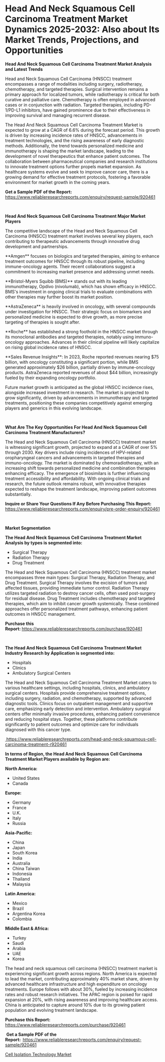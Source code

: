 <p><h1>Head And Neck Squamous Cell Carcinoma Treatment Market Dynamics 2025-2032: Also about Its Market Trends, Projections, and Opportunities</h1></p><p><strong>Head And Neck Squamous Cell Carcinoma Treatment Market Analysis and Latest Trends</strong></p>
<p><p>Head and Neck Squamous Cell Carcinoma (HNSCC) treatment encompasses a range of modalities including surgery, radiotherapy, chemotherapy, and targeted therapies. Surgical intervention remains a primary approach for localized tumors, while radiotherapy is critical for both curative and palliative care. Chemotherapy is often employed in advanced cases or in conjunction with radiation. Targeted therapies, including PD-1/PD-L1 inhibitors, have gained prominence due to their effectiveness in improving survival and managing recurrent disease.</p><p>The Head And Neck Squamous Cell Carcinoma Treatment Market is expected to grow at a CAGR of 6.6% during the forecast period. This growth is driven by increasing incidence rates of HNSCC, advancements in treatment technologies, and the rising awareness of early diagnostic methods. Additionally, the trend towards personalized medicine and immunotherapy is shaping the market landscape, leading to the development of novel therapeutics that enhance patient outcomes. The collaboration between pharmaceutical companies and research institutions to innovate treatment options further propels market expansion. As healthcare systems evolve and seek to improve cancer care, there is a growing demand for effective treatment protocols, fostering a favorable environment for market growth in the coming years.</p></p>
<p><strong>Get a Sample PDF of the Report:&nbsp;</strong> <a href="https://www.reliableresearchreports.com/enquiry/request-sample/920461?utm_campaign=3207&utm_medium=2&utm_source=Github&utm_content=ia&utm_term=06032025&utm_id=head-and-neck-squamous-cell-carcinoma-treatment">https://www.reliableresearchreports.com/enquiry/request-sample/920461</a></p>
<p>&nbsp;</p>
<p><strong>Head And Neck Squamous Cell Carcinoma Treatment Major Market Players</strong></p>
<p><p>The competitive landscape of the Head and Neck Squamous Cell Carcinoma (HNSCC) treatment market involves several key players, each contributing to therapeutic advancements through innovative drug development and partnerships. </p><p>**Amgen** focuses on biologics and targeted therapies, aiming to enhance treatment outcomes for HNSCC through its robust pipeline, including immune-oncology agents. Their recent collaborations suggest a commitment to increasing market presence and addressing unmet needs.</p><p>**Bristol-Myers Squibb (BMS)** stands out with its leading immunotherapy, Opdivo (nivolumab), which has shown efficacy in HNSCC. BMS's investment in ongoing clinical trials to evaluate combinations with other therapies may further boost its market position. </p><p>**AstraZeneca** is heavily involved in oncology, with several compounds under investigation for HNSCC. Their strategic focus on biomarkers and personalized medicine is expected to drive growth, as more precise targeting of therapies is sought after.</p><p>**Roche** has established a strong foothold in the HNSCC market through its monoclonal antibodies and targeted therapies, notably using immuno-oncology approaches. Advances in their clinical pipeline will likely capitalize on rising global incidence rates of HNSCC.</p><p>**Sales Revenue Insights**: In 2023, Roche reported revenues nearing $75 billion, with oncology constituting a significant portion, while BMS generated approximately $26 billion, partially driven by immune-oncology products. AstraZeneca reported revenues of about $44 billion, increasingly fueled by their expanding oncology portfolio.</p><p>Future market growth is anticipated as the global HNSCC incidence rises, alongside increased investment in research. The market is projected to grow significantly, driven by advancements in immunotherapy and targeted treatments, positioning these companies competitively against emerging players and generics in this evolving landscape.</p></p>
<p>&nbsp;</p>
<p><strong>What Are The Key Opportunities For Head And Neck Squamous Cell Carcinoma Treatment Manufacturers?</strong></p>
<p><p>The Head and Neck Squamous Cell Carcinoma (HNSCC) treatment market is witnessing significant growth, projected to expand at a CAGR of over 5% through 2030. Key drivers include rising incidences of HPV-related oropharyngeal cancers and advancements in targeted therapies and immuno-oncology. The market is dominated by chemoradiotherapy, with an increasing shift towards personalized medicine and combination therapies enhancing efficacy. The emergence of biosimilars is further influencing treatment accessibility and affordability. With ongoing clinical trials and research, the future outlook remains robust, with innovative therapies expected to reshape the treatment landscape, improving patient outcomes substantially.</p></p>
<p><strong>Inquire or Share Your Questions If Any Before Purchasing This Report:</strong> <a href="https://www.reliableresearchreports.com/enquiry/pre-order-enquiry/920461?utm_campaign=3207&utm_medium=2&utm_source=Github&utm_content=ia&utm_term=06032025&utm_id=head-and-neck-squamous-cell-carcinoma-treatment">https://www.reliableresearchreports.com/enquiry/pre-order-enquiry/920461</a></p>
<p>&nbsp;</p>
<p><strong>Market Segmentation</strong></p>
<p><strong>The Head And Neck Squamous Cell Carcinoma Treatment Market Analysis by types is segmented into:</strong></p>
<p><ul><li>Surgical Therapy</li><li>Radiation Therapy</li><li>Drug Treatment</li></ul></p>
<p><p>The Head and Neck Squamous Cell Carcinoma (HNSCC) treatment market encompasses three main types: Surgical Therapy, Radiation Therapy, and Drug Treatment. Surgical Therapy involves the excision of tumors and affected tissues, providing immediate tumor control. Radiation Therapy utilizes targeted radiation to destroy cancer cells, often used post-surgery for residual disease. Drug Treatment includes chemotherapy and targeted therapies, which aim to inhibit cancer growth systemically. These combined approaches offer personalized treatment pathways, enhancing patient outcomes in HNSCC management.</p></p>
<p><strong>Purchase this Report:&nbsp;</strong><a href="https://www.reliableresearchreports.com/purchase/920461?utm_campaign=3207&utm_medium=2&utm_source=Github&utm_content=ia&utm_term=06032025&utm_id=head-and-neck-squamous-cell-carcinoma-treatment">https://www.reliableresearchreports.com/purchase/920461</a></p>
<p>&nbsp;</p>
<p><strong>The Head And Neck Squamous Cell Carcinoma Treatment Market Industry Research by Application is segmented into:</strong></p>
<p><ul><li>Hospitals</li><li>Clinics</li><li>Ambulatory Surgical Centers</li></ul></p>
<p><p>The Head and Neck Squamous Cell Carcinoma Treatment Market caters to various healthcare settings, including hospitals, clinics, and ambulatory surgical centers. Hospitals provide comprehensive treatment options, including surgery, radiation, and chemotherapy, supported by advanced diagnostic tools. Clinics focus on outpatient management and supportive care, emphasizing early detection and intervention. Ambulatory surgical centers offer minimally invasive procedures, enhancing patient convenience and reducing hospital stays. Together, these platforms contribute significantly to patient outcomes and optimize care for individuals diagnosed with this cancer type.</p></p>
<p><a href="https://www.reliableresearchreports.com/head-and-neck-squamous-cell-carcinoma-treatment-r920461?utm_campaign=3207&utm_medium=2&utm_source=Github&utm_content=ia&utm_term=06032025&utm_id=head-and-neck-squamous-cell-carcinoma-treatment">&nbsp;https://www.reliableresearchreports.com/head-and-neck-squamous-cell-carcinoma-treatment-r920461</a></p>
<p><strong>In terms of Region, the Head And Neck Squamous Cell Carcinoma Treatment Market Players available by Region are:</strong></p>
<p>
    <p> <strong> North America: </strong>
        <ul>
            <li>United States</li>
            <li>Canada</li>
        </ul>
        </p> 
    <p> <strong> Europe: </strong>
        <ul>
            <li>Germany</li>
            <li>France</li>
            <li>U.K.</li>
            <li>Italy</li>
            <li>Russia</li>
        </ul>
        </p> 
    <p> <strong> Asia-Pacific: </strong>
        <ul>
            <li>China</li>
            <li>Japan</li>
            <li>South Korea</li>
            <li>India</li>
            <li>Australia</li>
            <li>China Taiwan</li>
            <li>Indonesia</li>
            <li>Thailand</li>
            <li>Malaysia</li>
        </ul>
        </p> 
    <p> <strong> Latin America: </strong>
        <ul>
            <li>Mexico</li>
            <li>Brazil</li>
            <li>Argentina Korea</li>
            <li>Colombia</li>
        </ul>
        </p> 
    <p> <strong> Middle East & Africa: </strong>
        <ul>
            <li>Turkey</li>
            <li>Saudi</li>
            <li>Arabia</li>
            <li>UAE</li>
            <li>Korea</li>
        </ul>
    </p>
    </p>
<p><p>The head and neck squamous cell carcinoma (HNSCC) treatment market is experiencing significant growth across regions. North America is expected to lead the market, contributing approximately 40% market share, driven by advanced healthcare infrastructure and high expenditure on oncology treatments. Europe follows with about 30%, fueled by increasing incidence rates and robust research initiatives. The APAC region is poised for rapid expansion at 20%, with rising awareness and improving healthcare access. China is anticipated to capture around 10% due to its growing patient population and evolving treatment landscape.</p></p>
<p><strong>Purchase this Report: </strong><a href="https://www.reliableresearchreports.com/purchase/920461?utm_campaign=3207&utm_medium=2&utm_source=Github&utm_content=ia&utm_term=06032025&utm_id=head-and-neck-squamous-cell-carcinoma-treatment">https://www.reliableresearchreports.com/purchase/920461</a></p>
<p>&nbsp;<strong>Get a Sample PDF of the Report:&nbsp;&nbsp;</strong><a href="https://www.reliableresearchreports.com/enquiry/request-sample/920461?utm_campaign=3207&utm_medium=2&utm_source=Github&utm_content=ia&utm_term=06032025&utm_id=head-and-neck-squamous-cell-carcinoma-treatment">https://www.reliableresearchreports.com/enquiry/request-sample/920461</a></p>
<p><strong></strong></p>
<p><p><a href="https://github.com/biyajausenik/Market-Research-Report-List-1/blob/main/cell-isolation-technology-market.md?utm_campaign=3207&utm_medium=2&utm_source=Github&utm_content=ia&utm_term=06032025&utm_id=head-and-neck-squamous-cell-carcinoma-treatment">Cell Isolation Technology Market</a></p></p>